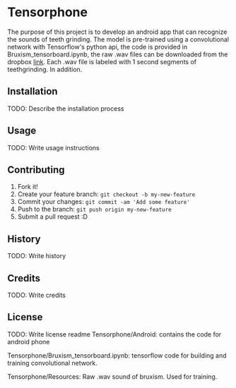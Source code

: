 # Tensorphone
<content>

The purpose of this project is to develop an android app that can recognize the sounds of teeth grinding. The model is pre-trained using a convolutional network with Tensorflow's python api, the code is provided in Bruxism_tensorboard.ipynb, the raw .wav files can be downloaded from the dropbox [link](https://www.dropbox.com/sh/e6x6emcvggx69nl/AADiigi8h_fbonUwJ9dy-Rc3a?dl=0). Each .wav file is labeled with 1 second segments of teethgrinding. In addition.
## Installation
TODO: Describe the installation process
## Usage
TODO: Write usage instructions
## Contributing
1. Fork it!
2. Create your feature branch: `git checkout -b my-new-feature`
3. Commit your changes: `git commit -am 'Add some feature'`
4. Push to the branch: `git push origin my-new-feature`
5. Submit a pull request :D
## History
TODO: Write history
## Credits
TODO: Write credits
## License
TODO: Write license
</content>
  <tabTrigger>readme</tabTrigger>
</snippet>
Tensorphone/Android: contains the code for android phone

Tensorphone/Bruxism_tensorboard.ipynb: tensorflow code for building and training convolutional network. 

Tensorphone/Resources: Raw .wav sound of bruxism. Used for training. 
